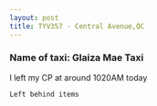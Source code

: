 ```yaml
---
layout: post
title: TYV357 - Central Avenue,QC
---
```


### Name of taxi: Glaiza Mae Taxi

I left my CP at around 1020AM today

```Left behind items```
